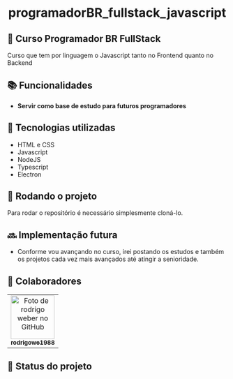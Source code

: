 
<h1 align="center">programadorBR_fullstack_javascript</h1>

## :memo: Curso Programador BR FullStack
Curso que tem por linguagem o Javascript tanto no Frontend quanto no Backend

## :books: Funcionalidades
* <b>Servir como base de estudo para futuros programadores</b>


## :wrench: Tecnologias utilizadas
* HTML e CSS
* Javascript
* NodeJS
* Typescript
* Electron

## :rocket: Rodando o projeto
Para rodar o repositório é necessário simplesmente cloná-lo.

## :soon: Implementação futura
* Conforme vou avançando no curso, irei postando os estudos e também os projetos cada vez mais avançados até atingir a senioridade. 

## :handshake: Colaboradores
<table>
  <tr>
    <td align="center">
      <a href="http://github.com/rodrigowe1988">
        <img src="https://avatars.githubusercontent.com/u/60714212?s=400&u=d21266ef77b83c62496e528f3da241bd9c665aeb&v=4" width="100px;" alt="Foto de rodrigo weber no GitHub"/><br>
        <sub>
          <b>rodrigowe1988</b>
        </sub>
      </a>
    </td>
  </tr>
</table>

## :dart: Status do projeto
